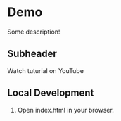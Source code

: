 # Demo

Some description!

## Subheader

Watch tuturial on YouTube

## Local Development

1. Open index.html in your browser.